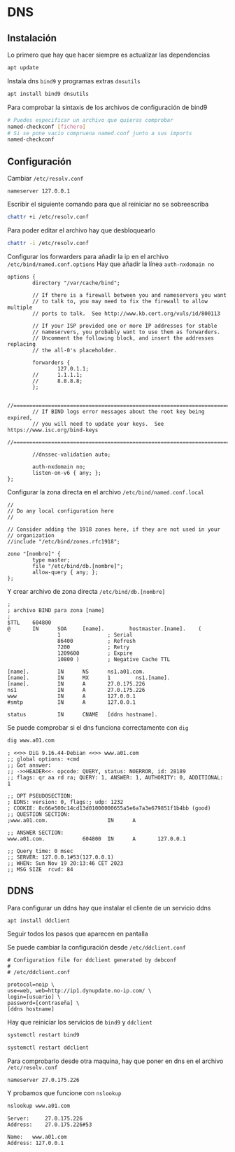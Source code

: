 # DNS

## Instalación 

Lo primero que hay que hacer siempre es actualizar las dependencias

```bash
apt update
```

Instala dns `bind9` y programas extras `dnsutils`

```bash
apt install bind9 dnsutils
```

Para comprobar la sintaxis de los archivos de configuración de bind9

```bash
# Puedes especificar un archivo que quieras comprobar
named-checkconf [fichero]
# Si se pone vacío compruena named.conf junto a sus imports
named-checkconf
```

## Configuración

Cambiar `/etc/resolv.conf` 
```
nameserver 127.0.0.1
```
Escribir el siguiente comando para que al reiniciar no se sobreescriba
```bash
chattr +i /etc/resolv.conf
```
Para poder editar el archivo hay que desbloquearlo
```bash
chattr -i /etc/resolv.conf
```

Configurar los forwarders para añadir la ip en el archivo `/etc/bind/named.conf.options`
Hay que añadir la línea `auth-nxdomain no`
```
options {
        directory "/var/cache/bind";

        // If there is a firewall between you and nameservers you want
        // to talk to, you may need to fix the firewall to allow multiple
        // ports to talk.  See http://www.kb.cert.org/vuls/id/800113

        // If your ISP provided one or more IP addresses for stable
        // nameservers, you probably want to use them as forwarders.
        // Uncomment the following block, and insert the addresses replacing
        // the all-0's placeholder.

        forwarders {
                127.0.1.1;
        //      1.1.1.1;
        //      8.8.8.8;
        };

        //========================================================================
        // If BIND logs error messages about the root key being expired,
        // you will need to update your keys.  See https://www.isc.org/bind-keys
        //========================================================================

        //dnssec-validation auto;

        auth-nxdomain no;
        listen-on-v6 { any; };
};
```

Configurar la zona directa en el archivo `/etc/bind/named.conf.local`
```
//
// Do any local configuration here
//

// Consider adding the 1918 zones here, if they are not used in your 
// organization
//include "/etc/bind/zones.rfc1918";

zone "[nombre]" { 
        type master;
        file "/etc/bind/db.[nombre]";
        allow-query { any; };
};
```

Y crear archivo de zona directa `/etc/bind/db.[nombre]`
```
;
; archivo BIND para zona [name]
;
$TTL    604800
@       IN      SOA     [name].        hostmaster.[name].    (
                1               ; Serial
                86400           ; Refresh
                7200            ; Retry
                1209600         ; Expire
                10800 )         ; Negative Cache TTL

[name].         IN      NS      ns1.a01.com.
[name].         IN      MX      1        ns1.[name].
[name].         IN      A       27.0.175.226
ns1             IN      A       27.0.175.226
www             IN      A       127.0.0.1
#smtp           IN      A       127.0.0.1

status          IN      CNAME   [ddns hostname].
```

Se puede comprobar si el dns funciona correctamente con `dig`
```bash
dig www.a01.com
```
```
; <<>> DiG 9.16.44-Debian <<>> www.a01.com
;; global options: +cmd
;; Got answer:
;; ->>HEADER<<- opcode: QUERY, status: NOERROR, id: 28189
;; flags: qr aa rd ra; QUERY: 1, ANSWER: 1, AUTHORITY: 0, ADDITIONAL: 1

;; OPT PSEUDOSECTION:
; EDNS: version: 0, flags:; udp: 1232
; COOKIE: 8c66e500c14cd13d01000000655a5e6a7a3e679851f1b4bb (good)
;; QUESTION SECTION:
;www.a01.com.                   IN      A

;; ANSWER SECTION:
www.a01.com.            604800  IN      A       127.0.0.1        

;; Query time: 0 msec
;; SERVER: 127.0.0.1#53(127.0.0.1)
;; WHEN: Sun Nov 19 20:13:46 CET 2023
;; MSG SIZE  rcvd: 84
```

## DDNS

Para configurar un ddns hay que instalar el cliente de un servicio ddns

```bash
apt install ddclient
```
Seguir todos los pasos que aparecen en pantalla

Se puede cambiar la configuración desde `/etc/ddclient.conf`
```
# Configuration file for ddclient generated by debconf
#
# /etc/ddclient.conf

protocol=noip \
use=web, web=http://ip1.dynupdate.no-ip.com/ \
login=[usuario] \
password=[contraseña] \
[ddns hostname]
```

Hay que reiniciar los servicios de `bind9` y `ddclient`
```bash
systemctl restart bind9
```
```bash
systemctl restart ddclient
```

Para comprobarlo desde otra maquina, hay que poner en dns en el archivo `/etc/resolv.conf`
```
nameserver 27.0.175.226
```
Y probamos que funcione con `nslookup`
```bash
nslookup www.a01.com
```
```
Server:		27.0.175.226
Address:	27.0.175.226#53

Name:	www.a01.com
Address: 127.0.0.1
```
<!--stackedit_data:
eyJoaXN0b3J5IjpbLTEwODkyMTk2NDFdfQ==
-->